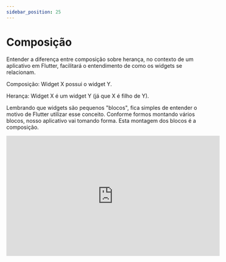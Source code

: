 ```yaml
---
sidebar_position: 25
---
```


# Composição

Entender a diferença entre composição sobre herança, no contexto de um aplicativo em Flutter, facilitará o entendimento de como os widgets se relacionam.

Composição: Widget X possui o widget Y.

Herança: Widget X é um widget Y (já que X é filho de Y).

Lembrando que widgets são pequenos "blocos", fica simples de entender o motivo de Flutter utilizar esse conceito. Conforme formos montando vários blocos, nosso aplicativo vai tomando forma. Esta montagem dos blocos é a composição.

<div class="video-container">
<iframe width="560" height="315" src="https://www.youtube.com/embed/9Jedf17W9ag" title="YouTube video player" frameborder="0" allow="accelerometer; autoplay; clipboard-write; encrypted-media; gyroscope; picture-in-picture" allowfullscreen></iframe>
</div>